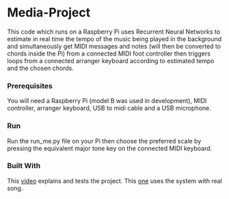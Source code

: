 # Media-Project

This code which runs on a Raspberry Pi uses Recurrent Neural Networks to estimate in real time the tempo of the music being played in the background and simultaneously get MIDI messages and notes (will then be converted to chords inside the Pi) from a connected MIDI foot controller then triggers loops from a connected arranger keyboard according to estimated tempo and the chosen chords.

### Prerequisites
You will need a Raspberry Pi (model B was used in development), MIDI controller, arranger keyboard, USB to midi cable and a USB microphone.

### Run

Run the run_me.py file on your Pi then choose the preferred scale by pressing the equivalent major tone key on the connected MIDI keyboard.

### Built With

This [video](https://photos.app.goo.gl/2r6bahSFW8lDBydK2) explains and tests the project. This [one](https://photos.app.goo.gl/JfKqiHgg0CiIBAF03) uses the system with real song.
